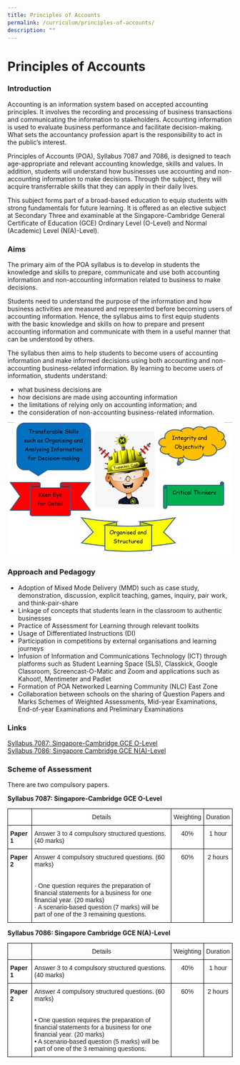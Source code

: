 ```yaml
---
title: Principles of Accounts
permalink: /curriculum/principles-of-accounts/
description: ""
---
```

Principles of Accounts
======================

### Introduction

Accounting is an information system based on accepted accounting principles. It involves the recording and processing of business transactions and communicating the information to stakeholders. Accounting information is used to evaluate business performance and facilitate decision-making. What sets the accountancy profession apart is the responsibility to act in the public’s interest.  

  

Principles of Accounts (POA), Syllabus 7087 and 7086, is designed to teach age-appropriate and relevant accounting knowledge, skills and values. In addition, students will understand how businesses use accounting and non-accounting information to make decisions. Through the subject, they will acquire transferrable skills that they can apply in their daily lives.

  

This subject forms part of a broad-based education to equip students with strong fundamentals for future learning. It is offered as an elective subject at Secondary Three and examinable at the Singapore-Cambridge General Certificate of Education (GCE) Ordinary Level (O-Level) and Normal (Academic) Level (N(A)-Level).


### Aims

The primary aim of the POA syllabus is to develop in students the knowledge and skills to prepare, communicate and use both accounting information and non-accounting information related to business to make decisions.

  

Students need to understand the purpose of the information and how business activities are measured and represented before becoming users of accounting information. Hence, the syllabus aims to first equip students with the basic knowledge and skills on how to prepare and present accounting information and communicate with them in a useful manner that can be understood by others.

  

The syllabus then aims to help students to become users of accounting information and make informed decisions using both accounting and non-accounting business-related information. By learning to become users of information, students understand:

  

*   what business decisions are
*   how decisions are made using accounting information
*   the limitations of relying only on accounting information; and
*   the consideration of non-accounting business-related information.

![](/images/POA.jpeg)

### Approach and Pedagogy


*   Adoption of Mixed Mode Delivery (MMD) such as case study, demonstration, discussion, explicit teaching, games, inquiry, pair work, and think-pair-share
*   Linkage of concepts that students learn in the classroom to authentic businesses
*   Practice of Assessment for Learning through relevant toolkits
*   Usage of Differentiated Instructions (DI)
*   Participation in competitions by external organisations and learning journeys
*   Infusion of Information and Communications Technology (ICT) through platforms such as Student Learning Space (SLS), Classkick, Google Classroom, Screencast-O-Matic and Zoom and applications such as Kahoot!, Mentimeter and Padlet
*   Formation of POA Networked Learning Community (NLC) East Zone
*   Collaboration between schools on the sharing of Question Papers and Marks Schemes of Weighted Assessments, Mid-year Examinations, End-of-year Examinations and Preliminary Examinations


### Links

[Syllabus 7087: Singapore-Cambridge GCE O-Level](/files/7087_y22_sy.pdf) <br>
[Syllabus 7086: Singapore Cambridge GCE N(A)-Level](/files/7086_y22_sy.pdf)



### Scheme of Assessment

There are two compulsory papers.  
  

<b>Syllabus 7087: Singapore-Cambridge GCE O-Level</b>

<style type="text/css">
.tg  {border-collapse:collapse;border-spacing:0;}
.tg td{border-color:black;border-style:solid;border-width:1px;font-family:Arial, sans-serif;font-size:14px;
  overflow:hidden;padding:10px 5px;word-break:normal;}
.tg th{border-color:black;border-style:solid;border-width:1px;font-family:Arial, sans-serif;font-size:14px;
  font-weight:normal;overflow:hidden;padding:10px 5px;word-break:normal;}
.tg .tg-7yig{background-color:#FFF;text-align:center;vertical-align:top}
.tg .tg-0lax{text-align:left;vertical-align:top}
.tg .tg-dgl5{background-color:#FFF;font-weight:bold;text-align:left;vertical-align:top}
.tg .tg-ktyi{background-color:#FFF;text-align:left;vertical-align:top}
.tg .tg-zr06{background-color:#FFF;text-align:left;vertical-align:middle}
</style>
<table class="tg">
<thead>
  <tr>
    <th class="tg-7yig"></th>
    <th class="tg-7yig">Details</th>
    <th class="tg-7yig">Weighting</th>
    <th class="tg-0lax">Duration</th>
  </tr>
</thead>
<tbody>
  <tr>
    <td class="tg-dgl5">Paper 1</td>
    <td class="tg-ktyi">Answer 3 to 4 compulsory structured questions. (40 marks)</td>
    <td class="tg-7yig">40%</td>
    <td class="tg-7yig">1 hour</td>
  </tr>
  <tr>
    <td class="tg-dgl5">Paper 2</td>
    <td class="tg-zr06">Answer 4 compulsory structured questions. (60 marks)<br><br><br>· One question requires the preparation of financial statements for a business for one financial year. (20 marks)<br>· A scenario-based question (7 marks) will be part of one of the 3 remaining questions.</td>
    <td class="tg-7yig">60%</td>
    <td class="tg-7yig">2 hours</td>
  </tr>
</tbody>
</table>



<b>Syllabus 7086: Singapore Cambridge GCE N(A)-Level</b>


<style type="text/css">
.tg  {border-collapse:collapse;border-spacing:0;}
.tg td{border-color:black;border-style:solid;border-width:1px;font-family:Arial, sans-serif;font-size:14px;
  overflow:hidden;padding:10px 5px;word-break:normal;}
.tg th{border-color:black;border-style:solid;border-width:1px;font-family:Arial, sans-serif;font-size:14px;
  font-weight:normal;overflow:hidden;padding:10px 5px;word-break:normal;}
.tg .tg-baqh{text-align:center;vertical-align:top}
.tg .tg-0lax{text-align:left;vertical-align:top}
.tg .tg-7yig{background-color:#FFF;text-align:center;vertical-align:top}
.tg .tg-f4yw{background-color:#FFF;text-align:center;vertical-align:middle}
.tg .tg-dgl5{background-color:#FFF;font-weight:bold;text-align:left;vertical-align:top}
.tg .tg-ktyi{background-color:#FFF;text-align:left;vertical-align:top}
.tg .tg-zr06{background-color:#FFF;text-align:left;vertical-align:middle}
</style>
<table class="tg">
<thead>
  <tr>
    <th class="tg-0lax"></th>
    <th class="tg-baqh">Details</th>
    <th class="tg-7yig">Weighting</th>
    <th class="tg-f4yw">Duration</th>
  </tr>
</thead>
<tbody>
  <tr>
    <td class="tg-dgl5">Paper 1</td>
    <td class="tg-ktyi">Answer 3 to 4 compulsory structured questions. (40 marks)</td>
    <td class="tg-7yig">40%</td>
    <td class="tg-7yig">1 hour</td>
  </tr>
  <tr>
    <td class="tg-dgl5">Paper 2</td>
    <td class="tg-zr06">Answer 4 compulsory structured questions. (60 marks)<br><br><br>• One question requires the preparation of financial statements for a business for one financial year. (20 marks)<br>• A scenario-based question (5 marks) will be part of one of the 3 remaining questions.</td>
    <td class="tg-7yig">60%</td>
    <td class="tg-7yig">2 hours</td>
  </tr>
</tbody>
</table>